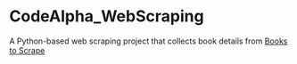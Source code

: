 # CodeAlpha_WebScraping
A Python-based web scraping project that collects book details from [Books to Scrape](https://books.toscrape.com)

